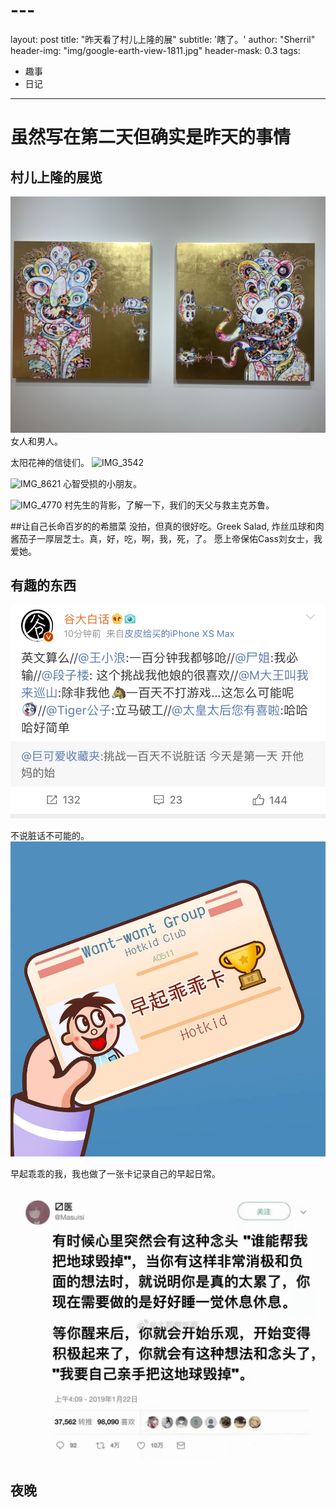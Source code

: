 # ---
layout: post
title: "昨天看了村儿上隆的展"
subtitle: '瞎了。'
author: "Sherril"
header-img: "img/google-earth-view-1811.jpg"
header-mask: 0.3
tags:
  - 趣事
  - 日记
---

# 虽然写在第二天但确实是昨天的事情
## 村儿上隆的展览

![IMG_5280](media/15595523859570/IMG_5280.heic)
女人和男人。

太阳花神的信徒们。
![IMG_3542](media/15595523859570/IMG_3542.jpg)


![IMG_8621](media/15595523859570/IMG_8621.heic)
心智受损的小朋友。

![IMG_4770](media/15595497057114/IMG_4770.heic)
村先生的背影，了解一下，我们的天父与救主克苏鲁。


##让自己长命百岁的的希腊菜 
没拍，但真的很好吃。Greek Salad, 炸丝瓜球和肉酱茄子一厚层芝士。真，好，吃，啊，我，死，了。
愿上帝保佑Cass刘女士，我爱她。

## 有趣的东西

![IMG_3551](media/15595523859570/IMG_3551.jpg)

不说脏话不可能的。
![IMG_3547](media/15595523859570/IMG_3547.jpg)

早起乖乖的我，我也做了一张卡记录自己的早起日常。

![啊哈](https://github.com/SherrilWang/sherrilwang.github.io/blob/master/img/IMG_3502.JPG?raw=true)

## 夜晚




